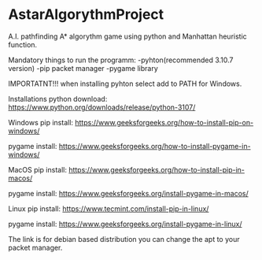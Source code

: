 # AstarAlgorythmProject
A.I. pathfinding A* algorythm game using python and Manhattan heuristic function.

Mandatory things to run the programm:
-pyhton(recommended 3.10.7 version)
-pip packet manager
-pygame library

IMPORTATNT!!! when installing pyhton select add to PATH for Windows.

Installations
python download: 
    https://www.python.org/downloads/release/python-3107/

Windows
pip  install: 
    https://www.geeksforgeeks.org/how-to-install-pip-on-windows/

pygame install: 
    https://www.geeksforgeeks.org/how-to-install-pygame-in-windows/

MacOS
pip install: 
    https://www.geeksforgeeks.org/how-to-install-pip-in-macos/

pygame install: 
    https://www.geeksforgeeks.org/install-pygame-in-macos/ 

Linux
pip install: 
    https://www.tecmint.com/install-pip-in-linux/

pygame install: 
    https://www.geeksforgeeks.org/install-pygame-in-linux/

    
The link is for debian based distribution you can change the apt to your packet manager.
